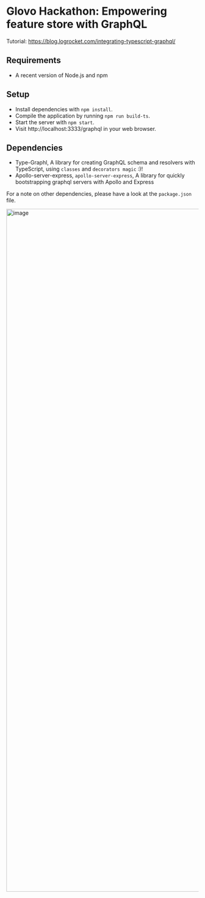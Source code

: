 # Glovo Hackathon:  Empowering feature store with GraphQL


Tutorial: https://blog.logrocket.com/integrating-typescript-graphql/

## Requirements

- A recent version of Node.js and npm

## Setup

- Install dependencies with `npm install`.
- Compile the application by running `npm run build-ts`.
- Start the server with `npm start`.
- Visit http://localhost:3333/graphql in your web browser.

## Dependencies

- Type-Graphl, A library for creating GraphQL schema and resolvers with TypeScript, using `classes` and `decorators magic` :)!
- Apollo-server-express, `apollo-server-express`, A library for quickly bootstrapping graphql servers with Apollo and Express

For a note on other dependencies, please have a look at the `package.json` file.

<img width="1786" alt="image" src="https://user-images.githubusercontent.com/96004260/171610365-a62c2eb4-3eda-41a3-8201-02382490d784.png">
